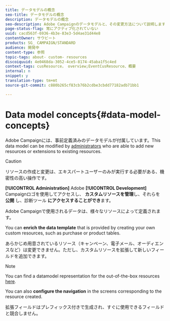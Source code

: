 ```yaml
---
title: データモデルの概念
seo-title: データモデルの概念
description: データモデルの概念
seo-description: Adobe Campaignのデータモデルと、その変更方法について説明します。
page-status-flag: 常にアクティブ化されていない
uuid: cacd563f-6936-4b3e-83e3-5d4ae31d44e8
contentOwner: サウビート
products: SG_ CAMPAIGN/STANDARD
audience: 開発中
content-type: 参照
topic-tags: about- custom- resources
discoiquuid: 4e0468da-3052-4ce5-8174-45aba1f5c4ed
context-tags: cusResource， overview;EventCusResource、概要
internal: n
snippet: y
translation-type: tm+mt
source-git-commit: c880b265cf83cb76b2cdbe3cbdd77182adb71bb1

---
```



# Data model concepts{#data-model-concepts}

Adobe Campaignには、事前定義済みのデータモデルが付属しています。This data model can be modified by [administrators](../../administration/using/types-of-users.md#functional-administrators) who are able to add new resources or extensions to existing resources.

>[!CAUTION]
>
>リソースの作成と変更は、エキスパートユーザーのみが実行する必要がある、機密性の高い操作です。

**[!UICONTROL Administration]** Adobe **[!UICONTROL Development]** Campaignロゴを使用してアクセスし、 **カスタムリソースを管理**&#x200B;し、それらを **公開** し、診断ツール **にアクセスすることができ**&#x200B;ます。

Adobe Campaignで使用されるデータは、様々なリソースによって定義されます。

You can **enrich the data template** that is provided by creating your own custom resources, such as purchase or product tables.

あらかじめ用意されているリソース（キャンペーン、電子メール、オーディエンスなど）は変更できません。ただし、カスタムリソースを拡張して新しいフィールドを追加できます。

>[!NOTE]
>
>You can find a datamodel representation for the out-of-the-box resources [here](https://docs.campaign.adobe.com/doc/standard/en/datamodel/datamodel.html).

You can also **configure the navigation** in the screens corresponding to the resource created.

拡張フィールドはプレフィックス付きで生成され、すぐに使用できるフィールドと競合しません。
